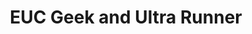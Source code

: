 ---
layout: list
title: EUC Geek and Ultra Runner
description: >
  Welcome to bretty.me.uk. If you would like to contact me then please feel free to use [this](/contact) form.
---